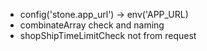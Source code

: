 - config('stone.app_url') -> env('APP_URL)
- combinateArray check and naming
- shopShipTimeLimitCheck not from request
